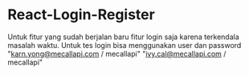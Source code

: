 ﻿# React-Login-Register
 
 Untuk fitur yang sudah berjalan baru fitur login saja karena terkendala masalah waktu.
 Untuk tes login bisa menggunakan user dan password "karn.yong@mecallapi.com / mecallapi"
                                                     "ivy.cal@mecallapi.com / mecallapi"
